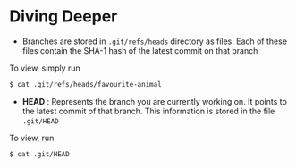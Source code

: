 # Diving Deeper

* Branches are stored in `.git/refs/heads` directory as files. Each of these files contain the SHA-1 hash of the latest commit on that branch

To view, simply run
```sh
$ cat .git/refs/heads/favourite-animal
```

* **HEAD** : Represents the branch you are currently working on. It points to the latest commit of that branch.  This information is stored in the file `.git/HEAD`

To view, run
```sh
$ cat .git/HEAD
```